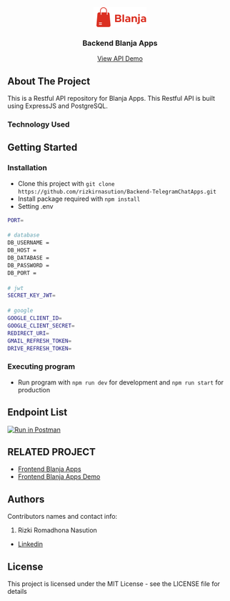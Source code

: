 <div align="center">
  <img src="./readme/logo.png" />
</div>
<h3 align="center">Backend Blanja Apps</h3>
<p align="center">
  <a href="https://telegram-chat-be2-production.up.railway.app/">View API Demo</a>
</p>

<!-- ABOUT THE PROJECT -->

## About The Project

This is a Restful API repository for Blanja Apps. This Restful API is built using ExpressJS and PostgreSQL.

### Technology Used

[express]: http://expressjs.com
[nodemon]: https://www.npmjs.com/package/nodemon
[morgan]: https://www.npmjs.com/package/morgan
[postgressql]: https://node-postgres.com
[dotenv]: https://www.npmjs.com/package/dotenv
[cors]: https://www.npmjs.com/package/cors
[eslint]: https://eslint.org
[http-errors]: https://www.npmjs.com/package/http-errors
[bcrypt.js]: https://www.npmjs.com/package/bcryptjs
[uuid]: https://www.npmjs.com/package/uuid
[jsonwebtoken]: https://www.npmjs.com/package/jsonwebtoken
[multer]: https://www.npmjs.com/package/multer

## Getting Started

### Installation

- Clone this project with `git clone https://github.com/rizkirnasution/Backend-TelegramChatApps.git`
- Install package required with `npm install`
- Setting .env

```bash
PORT=

# database
DB_USERNAME =
DB_HOST =
DB_DATABASE =
DB_PASSWORD =
DB_PORT =

# jwt
SECRET_KEY_JWT=

# google
GOOGLE_CLIENT_ID=
GOOGLE_CLIENT_SECRET=
REDIRECT_URI=
GMAIL_REFRESH_TOKEN=
DRIVE_REFRESH_TOKEN=
```

### Executing program

- Run program with `npm run dev` for development and `npm run start` for production

## Endpoint List

[![Run in Postman](https://run.pstmn.io/button.svg)](https://documenter.postman.com/preview/23359803-64797b29-0b0e-478c-9194-7271cbba4acd?environment=&versionTag=latest&apiName=CURRENT&version=latest&documentationLayout=classic-double-column&right-sidebar=303030&top-bar=FFFFFF&highlight=EF5B25)

<!-- RELATED PROJECT -->

## RELATED PROJECT

- [Frontend Blanja Apps](https://github.com/rizkirnasution/Frontend-TelegramChatApps.git)
- [Frontend Blanja Apps Demo](https://frontend-telegram-chat-apps.vercel.app/)

## Authors

Contributors names and contact info:

1. Rizki Romadhona Nasution

- [Linkedin](https://www.linkedin.com/in/rizkiromadhonanasution)

## License

This project is licensed under the MIT License - see the LICENSE file for details
